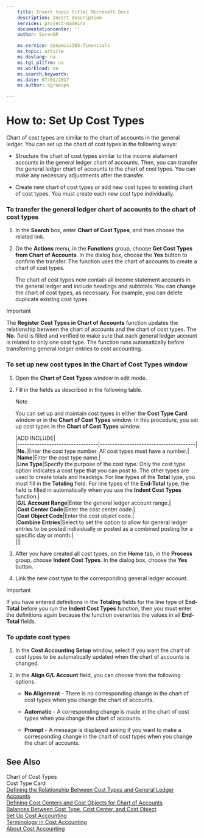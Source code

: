 ```yaml
---
    title: Insert topic title| Microsoft Docs
    description: Insert description
    services: project-madeira
    documentationcenter: ''
    author: SorenGP

    ms.service: dynamics365-financials
    ms.topic: article
    ms.devlang: na
    ms.tgt_pltfrm: na
    ms.workload: na
    ms.search.keywords:
    ms.date: 07/01/2017
    ms.author: sgroespe

---
```

# How to: Set Up Cost Types
Chart of cost types are similar to the chart of accounts in the general ledger. You can set up the chart of cost types in the following ways:  
  
-   Structure the chart of cost types similar to the income statement accounts in the general ledger chart of accounts. Then, you can transfer the general ledger chart of accounts to the chart of cost types. You can make any necessary adjustments after the transfer.  
  
-   Create new chart of cost types or add new cost types to existing chart of cost types. You must create each new cost type individually.  
  
### To transfer the general ledger chart of accounts to the chart of cost types  
  
1.  In the **Search** box, enter **Chart of Cost Types**, and then choose the related link.  
  
2.  On the **Actions** menu, in the **Functions** group, choose **Get Cost Types from Chart of Accounts**. In the dialog box, choose the **Yes** button to confirm the transfer. The function uses the chart of accounts to create a chart of cost types.  
  
     The chart of cost types now contain all income statement accounts in the general ledger and include headings and subtotals. You can change the chart of cost types, as necessary. For example, you can delete duplicate existing cost types.  
  
> [!IMPORTANT]  
>  The **Register Cost Types in Chart of Accounts** function updates the relationship between the chart of accounts and the chart of cost types. The **No.** field is filled and verified to make sure that each general ledger account is related to only one cost type. The function runs automatically before transferring general ledger entries to cost accounting.  
  
### To set up new cost types in the Chart of Cost Types window  
  
1.  Open the **Chart of Cost Types** window in edit mode.  
  
2.  Fill in the fields as described in the following table.  
  
    > [!NOTE]  
    >  You can set up and maintain cost types in either the **Cost Type Card** window or in the **Chart of Cost Types** window. In this procedure, you set up cost types in the **Chart of Cost Types** window.  
  
    |ADD INCLUDE<!--[!INCLUDE[bp_tablefield](../../includes/bp_tabledescription_md.md)]-->|  
    |---------------------------------|---------------------------------------|  
    |**No.**|Enter the cost type number. All cost types must have a number.|  
    |**Name**|Enter the cost type name.|  
    |**Line Type**|Specify the purpose of the cost type. Only the cost type option indicates a cost type that you can post to. The other types are used to create totals and headings. For line types of the **Total** type, you must fill in the **Totaling** field. For line types of the **End-Total** type, the field is filled in automatically when you use the **Indent Cost Types** function.|  
    |**G/L Account Range**|Enter the general ledger account range.|  
    |**Cost Center Code**|Enter the cost center code.|  
    |**Cost Object Code**|Enter the cost object code.|  
    |**Combine Entries**|Select to set the option to allow for general ledger entries to be posted individually or posted as a combined posting for a specific day or month.|  
    |||  
  
3.  After you have created all cost types, on the **Home** tab, in the **Process** group, choose **Indent Cost Types**. In the dialog box, choose the **Yes** button.  
  
4.  Link the new cost type to the corresponding general ledger account.  
  
> [!IMPORTANT]  
>  If you have entered definitions in the **Totaling** fields for the line type of **End-Total** before you run the **Indent Cost Types** function, then you must enter the definitions again because the function overwrites the values in all **End-Total** fields.  
  
### To update cost types  
  
1.  In the **Cost Accounting Setup** window, select if you want the chart of cost types to be automatically updated when the chart of accounts is changed.  
  
2.  In the **Align G/L Account** field, you can choose from the following options.  
  
    -   **No Alignment** - There is no corresponding change in the chart of cost types when you change the chart of accounts.  
  
    -   **Automatic** - A corresponding change is made in the chart of cost types when you change the chart of accounts.  
  
    -   **Prompt** - A message is displayed asking if you want to make a corresponding change in the chart of cost types when you change the chart of accounts.  
  
## See Also  
 Chart of Cost Types   
 Cost Type Card   
 [Defining the Relationship Between Cost Types and General Ledger Accounts](../defining-the-relationship-between-cost-types-and-general-ledger-accounts.md)   
 [Defining Cost Centers and Cost Objects for Chart of Accounts](../defining-cost-centers-and-cost-objects-for-chart-of-accounts.md)   
 [Balances Between Cost Type, Cost Center, and Cost Object](../balances-between-cost-type-cost-center-and-cost-object.md)   
 [Set Up Cost Accounting](../set-up-cost-accounting.md)   
 [Terminology in Cost Accounting](../terminology-in-cost-accounting.md)   
 [About Cost Accounting](../about-cost-accounting.md)